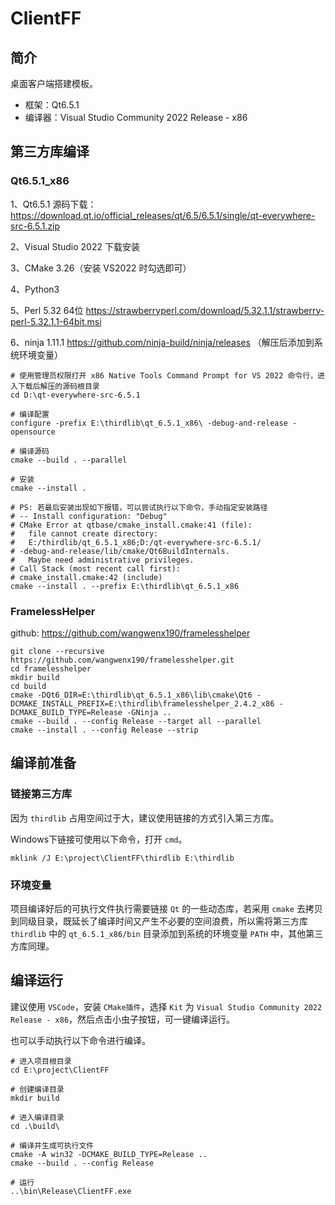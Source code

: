 # ClientFF

## 简介

桌面客户端搭建模板。

* 框架：Qt6.5.1
* 编译器：Visual Studio Community 2022 Release - x86

## 第三方库编译

### Qt6.5.1_x86

1、Qt6.5.1 源码下载：https://download.qt.io/official_releases/qt/6.5/6.5.1/single/qt-everywhere-src-6.5.1.zip

2、Visual Studio 2022 下载安装

3、CMake 3.26（安装 VS2022 时勾选即可）

4、Python3

5、Perl 5.32 64位 https://strawberryperl.com/download/5.32.1.1/strawberry-perl-5.32.1.1-64bit.msi

6、ninja 1.11.1 https://github.com/ninja-build/ninja/releases （解压后添加到系统环境变量）

``` shell
# 使用管理员权限打开 x86 Native Tools Command Prompt for VS 2022 命令行，进入下载后解压的源码根目录
cd D:\qt-everywhere-src-6.5.1

# 编译配置
configure -prefix E:\thirdlib\qt_6.5.1_x86\ -debug-and-release -opensource

# 编译源码
cmake --build . --parallel

# 安装
cmake --install .

# PS: 若最后安装出现如下报错，可以尝试执行以下命令，手动指定安装路径
# -- Install configuration: "Debug"
# CMake Error at qtbase/cmake_install.cmake:41 (file):
#   file cannot create directory:
#   E:/thirdlib/qt_6.5.1_x86;D:/qt-everywhere-src-6.5.1/
# -debug-and-release/lib/cmake/Qt6BuildInternals.
#   Maybe need administrative privileges.
# Call Stack (most recent call first):
# cmake_install.cmake:42 (include)
cmake --install . --prefix E:\thirdlib\qt_6.5.1_x86
```

### FramelessHelper

github: https://github.com/wangwenx190/framelesshelper

``` shell
git clone --recursive https://github.com/wangwenx190/framelesshelper.git
cd framelesshelper
mkdir build
cd build
cmake -DQt6_DIR=E:\thirdlib\qt_6.5.1_x86\lib\cmake\Qt6 -DCMAKE_INSTALL_PREFIX=E:\thirdlib\framelesshelper_2.4.2_x86 -DCMAKE_BUILD_TYPE=Release -GNinja ..
cmake --build . --config Release --target all --parallel
cmake --install . --config Release --strip
```

## 编译前准备

### 链接第三方库

因为 `thirdlib` 占用空间过于大，建议使用链接的方式引入第三方库。

Windows下链接可使用以下命令，打开 `cmd`。

``` shell 
mklink /J E:\project\ClientFF\thirdlib E:\thirdlib
```

### 环境变量

项目编译好后的可执行文件执行需要链接 `Qt` 的一些动态库，若采用 `cmake` 去拷贝到同级目录，既延长了编译时间又产生不必要的空间浪费，所以需将第三方库 `thirdlib` 中的 `qt_6.5.1_x86/bin` 目录添加到系统的环境变量 `PATH` 中，其他第三方库同理。

## 编译运行

建议使用 `VSCode`，安装 `CMake插件`，选择 `Kit` 为 `Visual Studio Community 2022 Release - x86`，然后点击小虫子按钮，可一键编译运行。

也可以手动执行以下命令进行编译。

``` shell
# 进入项目根目录
cd E:\project\ClientFF

# 创建编译目录
mkdir build

# 进入编译目录
cd .\build\

# 编译并生成可执行文件
cmake -A win32 -DCMAKE_BUILD_TYPE=Release ..
cmake --build . --config Release

# 运行
..\bin\Release\ClientFF.exe
```